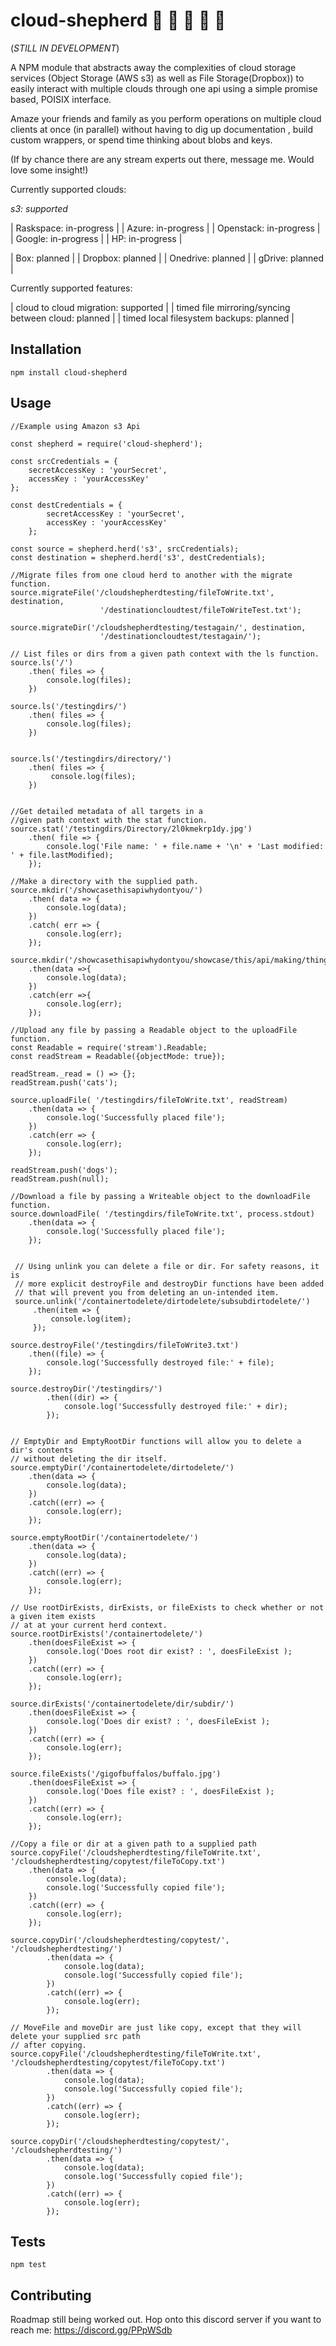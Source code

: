 cloud-shepherd :ox: :dromedary_camel: :cow2: :water_buffalo: :ram: 
=========

(*STILL IN DEVELOPMENT*)

A NPM module that abstracts away the complexities of cloud storage services
(Object Storage (AWS s3) as well as File Storage(Dropbox)) to easily interact with multiple clouds through one api
using a simple promise based, POISIX interface. 

Amaze your friends and family as you perform operations on multiple cloud clients at once (in parallel)
without having to dig up documentation , build custom wrappers, or spend time thinking about blobs and keys. 

(If by chance there are any stream experts out there, message me. Would love some insight!)

Currently supported clouds:

*s3: supported*

| Raskspace: in-progress |
| Azure: in-progress |
| Openstack: in-progress |
| Google: in-progress |
| HP: in-progress |

| Box: planned |
| Dropbox: planned |
| Onedrive: planned |
| gDrive: planned |


Currently supported features:

| cloud to cloud migration: supported |
| timed file mirroring/syncing between cloud: planned |
| timed local filesystem backups: planned |




## Installation

  `npm install cloud-shepherd`


## Usage
    
    //Example using Amazon s3 Api 
    
    const shepherd = require('cloud-shepherd');
    
    const srcCredentials = {
        secretAccessKey : 'yourSecret',
        accessKey : 'yourAccessKey'
    };
    
    const destCredentials = {
            secretAccessKey : 'yourSecret',
            accessKey : 'yourAccessKey'
        };

    const source = shepherd.herd('s3', srcCredentials);
    const destination = shepherd.herd('s3', destCredentials);

    //Migrate files from one cloud herd to another with the migrate function.
    source.migrateFile('/cloudshepherdtesting/fileToWrite.txt', destination, 
                        '/destinationcloudtest/fileToWriteTest.txt');
    
    source.migrateDir('/cloudshepherdtesting/testagain/', destination,
                        '/destinationcloudtest/testagain/');
    
    // List files or dirs from a given path context with the ls function.
    source.ls('/')
        .then( files => {
            console.log(files);
        })
      
    source.ls('/testingdirs/')
        .then( files => {
            console.log(files);
        })
       
    
    source.ls('/testingdirs/directory/')
        .then( files => {
             console.log(files);
        })
       
    
    //Get detailed metadata of all targets in a 
    //given path context with the stat function. 
    source.stat('/testingdirs/Directory/2l0kmekrp1dy.jpg')
        .then( file => {
            console.log('File name: ' + file.name + '\n' + 'Last modified: ' + file.lastModified);
        });
        
    //Make a directory with the supplied path.
    source.mkdir('/showcasethisapiwhydontyou/')
        .then( data => {
            console.log(data);
        })
        .catch( err => {
            console.log(err);
        });
    
    source.mkdir('/showcasethisapiwhydontyou/showcase/this/api/making/things/')
        .then(data =>{
            console.log(data);
        })
        .catch(err =>{
            console.log(err);
        });
    
    //Upload any file by passing a Readable object to the uploadFile function.
    const Readable = require('stream').Readable;
    const readStream = Readable({objectMode: true});
    
    readStream._read = () => {};
    readStream.push('cats');
    
    source.uploadFile( '/testingdirs/fileToWrite.txt', readStream)
        .then(data => {
            console.log('Successfully placed file');
        })
        .catch(err => {
            console.log(err);
        });
    
    readStream.push('dogs');
    readStream.push(null);

    //Download a file by passing a Writeable object to the downloadFile function. 
    source.downloadFile( '/testingdirs/fileToWrite.txt', process.stdout)
        .then(data => {
            console.log('Successfully placed file');
        });
       
        
     // Using unlink you can delete a file or dir. For safety reasons, it is 
     // more explicit destroyFile and destroyDir functions have been added
     // that will prevent you from deleting an un-intended item.
     source.unlink('/containertodelete/dirtodelete/subsubdirtodelete/')
         .then(item => {
             console.log(item);
         });
         
    source.destroyFile('/testingdirs/fileToWrite3.txt')
        .then((file) => {
            console.log('Successfully destroyed file:' + file);
        });
        
    source.destroyDir('/testingdirs/')
            .then((dir) => {
                console.log('Successfully destroyed file:' + dir);
            });
        
        
    // EmptyDir and EmptyRootDir functions will allow you to delete a dir's contents
    // without deleting the dir itself.
    source.emptyDir('/containertodelete/dirtodelete/')
        .then(data => {
            console.log(data);
        })
        .catch((err) => {
            console.log(err);
        });

    source.emptyRootDir('/containertodelete/')
        .then(data => {
            console.log(data);
        })
        .catch((err) => {
            console.log(err);
        });
        
    // Use rootDirExists, dirExists, or fileExists to check whether or not a given item exists
    // at at your current herd context.
    source.rootDirExists('/containertodelete/')
        .then(doesFileExist => {
            console.log('Does root dir exist? : ', doesFileExist );
        })
        .catch((err) => {
            console.log(err);
        });
    
    source.dirExists('/containertodelete/dir/subdir/')
        .then(doesFileExist => {
            console.log('Does dir exist? : ', doesFileExist );
        })
        .catch((err) => {
            console.log(err);
        });
    
    source.fileExists('/gigofbuffalos/buffalo.jpg')
        .then(doesFileExist => {
            console.log('Does file exist? : ', doesFileExist );
        })
        .catch((err) => {
            console.log(err);
        });
     
    //Copy a file or dir at a given path to a supplied path    
    source.copyFile('/cloudshepherdtesting/fileToWrite.txt', '/cloudshepherdtesting/copytest/fileToCopy.txt')
        .then(data => {
            console.log(data);
            console.log('Successfully copied file');
        })
        .catch((err) => {
            console.log(err);
        });
        
    source.copyDir('/cloudshepherdtesting/copytest/', '/cloudshepherdtesting/')
            .then(data => {
                console.log(data);
                console.log('Successfully copied file');
            })
            .catch((err) => {
                console.log(err);
            });
    
    // MoveFile and moveDir are just like copy, except that they will delete your supplied src path
    // after copying.
    source.copyFile('/cloudshepherdtesting/fileToWrite.txt', '/cloudshepherdtesting/copytest/fileToCopy.txt')
            .then(data => {
                console.log(data);
                console.log('Successfully copied file');
            })
            .catch((err) => {
                console.log(err);
            });
            
    source.copyDir('/cloudshepherdtesting/copytest/', '/cloudshepherdtesting/')
            .then(data => {
                console.log(data);
                console.log('Successfully copied file');
            })
            .catch((err) => {
                console.log(err);
            });

## Tests

  `npm test`

## Contributing

Roadmap still being worked out. Hop onto this discord server if you want to reach me: https://discord.gg/PPpWSdb

